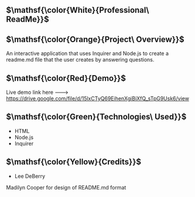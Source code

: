 ## $\mathsf{\color{White}{Professional\ ReadMe}}$


## $\mathsf{\color{Orange}{Project\ Overview}}$

An interactive application that uses Inquirer and Node.js to create a readme.md file that the user creates by answering questions.

## $\mathsf{\color{Red}{Demo}}$

Live demo link here ---> https://drive.google.com/file/d/15lxCTyQ69EihenXgiBiXfQ_sTpG9Usk6/view


## $\mathsf{\color{Green}{Technologies\ Used}}$

* HTML
* Node.js
* Inquirer

## $\mathsf{\color{Yellow}{Credits}}$

* Lee DeBerry

Madilyn Cooper for design of README.md format